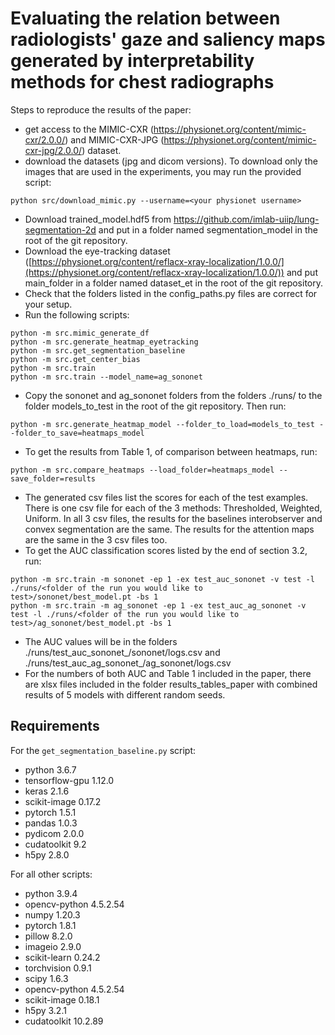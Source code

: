 # Evaluating the relation between radiologists' gaze and saliency maps generated by interpretability methods for chest radiographs
Steps to reproduce the results of the paper:
- get access to the MIMIC-CXR (https://physionet.org/content/mimic-cxr/2.0.0/) and MIMIC-CXR-JPG (https://physionet.org/content/mimic-cxr-jpg/2.0.0/) dataset.
- download the datasets (jpg and dicom versions). To download only the images that are used in the experiments, you may run the provided script:
```
python src/download_mimic.py --username=<your physionet username>
```
- Download trained_model.hdf5 from https://github.com/imlab-uiip/lung-segmentation-2d and put in a folder named segmentation_model in the root of the git repository.
- Download the eye-tracking dataset ([https://physionet.org/content/reflacx-xray-localization/1.0.0/](https://physionet.org/content/reflacx-xray-localization/1.0.0/)) and put main_folder in a folder named dataset_et in the root of the git repository.
- Check that the folders listed in the config_paths.py files are correct for your setup.
- Run the following scripts:
```
python -m src.mimic_generate_df
python -m src.generate_heatmap_eyetracking
python -m src.get_segmentation_baseline 
python -m src.get_center_bias
python -m src.train
python -m src.train --model_name=ag_sononet
```
- Copy the sononet and ag_sononet folders from the folders ./runs/<folders of the runs you would like to test> to the folder models_to_test in the root of the git repository. Then run:
```
python -m src.generate_heatmap_model --folder_to_load=models_to_test --folder_to_save=heatmaps_model
```
- To get the results from Table 1, of comparison between heatmaps, run:
```
python -m src.compare_heatmaps --load_folder=heatmaps_model --save_folder=results
```
- The generated csv files list the scores for each of the test examples. There is one csv file for each of the 3 methods: Thresholded, Weighted, Uniform. In all 3 csv files, the results for the baselines interobserver and convex segmentation are the same. The results for the attention maps are the same in the 3 csv files too.
- To get the AUC classification scores listed by the end of section 3.2, run:
```
python -m src.train -m sononet -ep 1 -ex test_auc_sononet -v test -l ./runs/<folder of the run you would like to test>/sononet/best_model.pt -bs 1
python -m src.train -m ag_sononet -ep 1 -ex test_auc_ag_sononet -v test -l ./runs/<folder of the run you would like to test>/ag_sononet/best_model.pt -bs 1
```
- The AUC values will be in the folders ./runs/test_auc_sononet_<timestamp>/sononet/logs.csv and ./runs/test_auc_ag_sononet_<timestamp>/ag_sononet/logs.csv
- For the numbers of both AUC and Table 1 included in the paper, there are xlsx files included in the folder results_tables_paper with combined results of 5 models with different random seeds.

## Requirements
For the `get_segmentation_baseline.py` script:
- python 3.6.7
- tensorflow-gpu 1.12.0
- keras 2.1.6
- scikit-image 0.17.2
- pytorch 1.5.1
- pandas 1.0.3
- pydicom 2.0.0
- cudatoolkit 9.2
- h5py 2.8.0

For all other scripts:
- python 3.9.4
- opencv-python 4.5.2.54
- numpy 1.20.3
- pytorch 1.8.1
- pillow 8.2.0
- imageio 2.9.0
- scikit-learn 0.24.2
- torchvision 0.9.1
- scipy 1.6.3
- opencv-python 4.5.2.54
- scikit-image 0.18.1
- h5py 3.2.1
- cudatoolkit 10.2.89